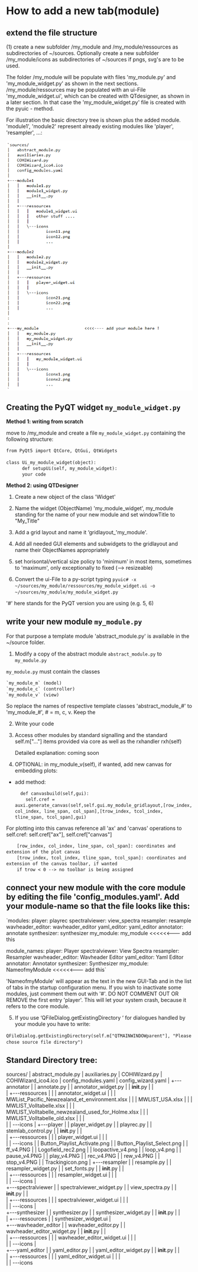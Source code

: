 
# How to add a new tab(module)

## extend the file structure

(1) create a new subfolder /my_module and /my_module/ressources as subdirectories of ~/sources. Optionally create a new subfolder /my_module/icons as subdirectories of ~/sources if pngs, svg's are to be used. 

The folder /my_module will be populate with files 'my_module.py' and 'my_module_widget.py' as shown in the next sections. /my_module/ressources may be populated with an ui-File 'my_module_widget.ui', which can be created with QTdesigner, as shown in a later section. In that case the 'my_module_widget.py' file is created with the pyuic - method.

For illustration the basic directory tree is shown plus the added module. 'module1', 'module2' represent already existing modules like 'player', 'resampler', ...:


<img src="dirtree_COHIWizard.png"/>

## Creating the PyQT widget `my_module_widget.py`

**Method 1: writing from scratch**

move to /my_module and create a file `my_module_widget.py` containing the following structure:

	from PyQt5 import QtCore, QtGui, QtWidgets
	
	class Ui_my_module_widget(object):
    	  def setupUi(self, my_module_widget):
		  your code

**Method 2: using QTDesigner**

1. Create a new object of the class 'Widget'

2. Name the widget (ObjectName) 'my_module_widget', my_module standing for the name of your new module and set windowTitle to "My_Title"

3. Add a grid layout and name it ‘gridlayout_'my_module'.

3. Add all needed GUI elements and subwidgets to the gridlayout and name their ObjectNames appropriately

4. set horisontal/vertical size policy to 'minimum' in most items, sometimes to 'maximum', only exceptionally to fixed  (--> resizeable)

5. Convert the ui-File to a py-script typing `pyuic# -x ~/sources/my_module/ressources/my_module_widget.ui -o ~/sources/my_module/my_module_widget.py`

'#' here stands for the PyQT version you are using (e.g. 5, 6)


## write your new module `my_module.py`

For that purpose a template module 'abstract_module.py' is available in the ~/source folder.

1. Modify a copy of the abstract module `abstract_module.py` to `my_module.py`

`my_module.py` must contain the classes

	`my_module_m` (model)
	`my_module_c` (controller)
	`my_module_v` (view)

So replace the names of respective template classes 'abstract_module_#' to 'my_module_#', # = m, c, v.
Keep the 

2. Write your code

3. Access other modules by standard signalling and the standard self.m["..."] items provided via core as well as the rxhandler rxh(self)

	Detailed explanation: coming soon

4. OPTIONAL: in my_module_v(self), if wanted, add new canvas for embedding plots:


* add method:
    	
		def canvasbuild(self,gui):
		  self.cref = auxi.generate_canvas(self,self.gui.my_module_gridlayout,[row_index, col_index, line_span, col_span],[trow_index, tcol_index, tline_span, tcol_span],gui)

	
For plotting into this canvas reference all 'ax' and 'canvas' operations to self.cref: self.cref["ax"], self.cref["canvas"]

		[row_index, col_index, line_span, col_span]: coordinates and extension of the plot canvas
		[trow_index, tcol_index, tline_span, tcol_span]: coordinates and extension of the canvas toolbar, if wanted
		if trow < 0 --> no toolbar is being assigned

## connect your new module with the core module by editing the file 'config_modules.yaml'. Add your module-name so that the file looks like this:

`modules:
  player: playrec
  spectralviewer: view_spectra
  resampler: resample
  wavheader_editor: wavheader_editor
  yaml_editor: yaml_editor
  annotator: annotate
  synthesizer: synthesizer
  my_module: my_module    <<<<<<--- add this

module_names:
  player: Player
  spectralviewer: View Spectra
  resampler: Resampler
  wavheader_editor: Wavheader Editor
  yaml_editor: Yaml Editor
  annotator: Annotator
  synthesizer: Synthesizer
  my_module: NameofmyModule   <<<<<<--- add this`

'NameofmyModule' will appear as the text in the new GUI-Tab and in the list of tabs in the startup configuration menu.
If you wish to inactivate some modules, just comment them out with '#'. DO NOT COMMENT OUT OR REMOVE the first entry 'player'. This will let your system crash, because it refers to the core module.


5.	If you use ‘QFileDialog.getExistingDirectory ‘ for dialogues handled by your module you have to write:

`QFileDialog.getExistingDirectory(self.m["QTMAINWINDOWparent"], "Please chose source file directory")`





## Standard Directory tree:

sources/
|   abstract_module.py
|   auxiliaries.py
|   COHIWizard.py
|   COHIWizard_ico4.ico
|   config_modules.yaml
|   config_wizard.yaml
|
+---annotator
|   |   annotate.py
|   |   annotator_widget.py
|   |   __init__.py
|   |   
|   +---ressources
|   |   |   annotator_widget.ui
|   |   |   MWList_Pacific_Newzealand_et_environment.xlsx
|   |   |   MWLIST_USA.xlsx
|   |   |   MWLIST_Volltabelle.xlsx
|   |   |   MWLIST_Volltabelle_newzealand_used_for_Holme.xlsx
|   |   |   MWLIST_Volltabelle_old.xlsx
|   |   |   
|   |   \---icons
|
+---player
|   |   player_widget.py
|   |   playrec.py
|   |   stemlab_control.py
|   |   __init__.py
|   |   
|   +---ressources
|   |   |   player_widget.ui
|   |   |   
|   |   \---icons
|   |           Button_Playlist_Activate.png
|   |           Button_Playlist_Select.png
|   |           ff_v4.PNG
|   |           Logofield_rec2.png
|   |           loopactive_v4.png
|   |           loop_v4.png
|   |           pause_v4.PNG
|   |           play_v4.PNG
|   |           rec_v4.PNG
|   |           rew_v4.PNG
|   |           stop_v4.PNG
|   |           Trackingicon.png
|
+---resampler
|   |   resample.py
|   |   resampler_widget.py
|   |   set_fonts.py
|   |   __init__.py
|   |   
|   +---ressources
|   |   |   resampler_widget.ui
|   |   |   
|   |   \---icons
|           
+---spectralviewer
|   |   spectralviewer_widget.py
|   |   view_spectra.py
|   |   __init__.py
|   |   
|   +---ressources
|   |   |   spectralviewer_widget.ui
|   |   |   
|   |   \---icons
|           
+---synthesizer
|   |   synthesizer.py
|   |   synthesizer_widget.py
|   |   __init__.py
|   |   
|   +---ressources
|   |       synthesizer_widget.ui
|           
+---wavheader_editor
|   |   wavheader_editor.py
|   |   wavheader_editor_widget.py
|   |   __init__.py
|   |   
|   +---ressources
|   |   |   wavheader_editor_widget.ui
|   |   |   
|   |   \---icons
|           
+---yaml_editor
|   |   yaml_editor.py
|   |   yaml_editor_widget.py
|   |   __init__.py
|   |   
|   +---ressources
|   |   |   yaml_editor_widget.ui
|   |   |   
|   |   \---icons
          



